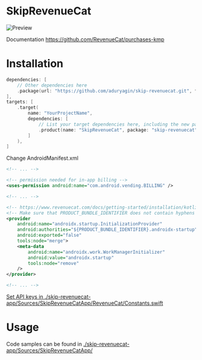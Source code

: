 # SkipRevenueCat

![Preview](./preview.gif)

Documentation https://github.com/RevenueCat/purchases-kmp

# Installation
```swift
dependencies: [
    // Other dependencies here
    .package(url: "https://github.com/aduryagin/skip-revenuecat.git", from: "0.0.10"),
],
targets: [
    .target(
        name: "YourProjectName",
        dependencies: [
            // List your target dependencies here, including the new package
            .product(name: "SkipRevenueCat", package: "skip-revenuecat")
        ]
    ),
]
```

Change AndroidManifest.xml
```xml
<!-- ... -->

<!-- permission needed for in-app billing -->
<uses-permission android:name="com.android.vending.BILLING" />

<!-- ... -->

<!-- https://www.revenuecat.com/docs/getting-started/installation/kotlin-multiplatform#import-purchases -->
<!-- Make sure that PRODUCT_BUNDLE_IDENTIFIER does not contain hyphens "my-app" should be written as "my_app" -->
<provider
    android:name="androidx.startup.InitializationProvider"
    android:authorities="${PRODUCT_BUNDLE_IDENTIFIER}.androidx-startup"
    android:exported="false"
    tools:node="merge">
    <meta-data
        android:name="androidx.work.WorkManagerInitializer"
        android:value="androidx.startup"
        tools:node="remove"
    />
</provider>

<!-- ... -->
```

[Set API keys in ./skip-revenuecat-app/Sources/SkipRevenueCatApp/RevenueCat/Constants.swift](skip-revenuecat-app/Sources/SkipRevenueCatApp/RevenueCat/Constants.swift)

# Usage
Code samples can be found in [./skip-revenuecat-app/Sources/SkipRevenueCatApp/](./skip-revenuecat-app/Sources/SkipRevenueCatApp/)